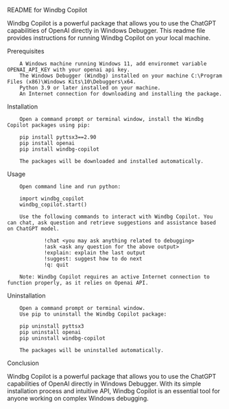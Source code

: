 README for Windbg Copilot

Windbg Copilot is a powerful package that allows you to use the ChatGPT capabilities of OpenAI directly in Windows Debugger. This readme file provides instructions for running Windbg Copilot on your local machine.

Prerequisites

        A Windows machine running Windows 11, add environmet variable OPENAI_API_KEY with your openai api key.
        The Windows Debugger (Windbg) installed on your machine C:\Program Files (x86)\Windows Kits\10\Debuggers\x64.
        Python 3.9 or later installed on your machine.
        An Internet connection for downloading and installing the package.

Installation

        Open a command prompt or terminal window, install the Windbg Copilot packages using pip:

        pip install pyttsx3==2.90
        pip install openai
        pip install windbg-copilot

        The packages will be downloaded and installed automatically.

Usage

        Open command line and run python:

        import windbg_copilot
        windbg_copilot.start()

        Use the following commands to interact with Windbg Copilot. You can chat, ask question and retrieve suggestions and assistance based on ChatGPT model.

                !chat <you may ask anything related to debugging>
                !ask <ask any question for the above output>
                !explain: explain the last output
                !suggest: suggest how to do next
                !q: quit

        Note: Windbg Copilot requires an active Internet connection to function properly, as it relies on Openai API.

Uninstallation

        Open a command prompt or terminal window.
        Use pip to uninstall the Windbg Copilot package:

        pip uninstall pyttsx3
        pip uninstall openai
        pip uninstall windbg-copilot

        The packages will be uninstalled automatically.

Conclusion

Windbg Copilot is a powerful package that allows you to use the ChatGPT capabilities of OpenAI directly in Windows Debugger. With its simple installation process and intuitive API, Windbg Copilot is an essential tool for anyone working on complex Windows debugging.